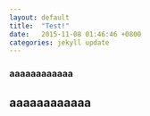 ```yaml
---
layout: default
title:  "Test!"
date:   2015-11-08 01:46:46 +0800
categories: jekyll update
---
```

### aaaaaaaaaaaa
## aaaaaaaaaaaa

